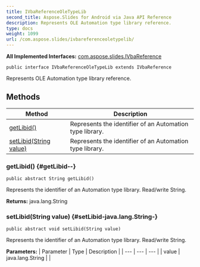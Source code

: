 ```yaml
---
title: IVbaReferenceOleTypeLib
second_title: Aspose.Slides for Android via Java API Reference
description: Represents OLE Automation type library reference.
type: docs
weight: 1099
url: /com.aspose.slides/ivbareferenceoletypelib/
---
```

**All Implemented Interfaces:**
[com.aspose.slides.IVbaReference](../../com.aspose.slides/ivbareference)
```
public interface IVbaReferenceOleTypeLib extends IVbaReference
```

Represents OLE Automation type library reference.
## Methods

| Method | Description |
| --- | --- |
| [getLibid()](#getLibid--) | Represents the identifier of an Automation type library. |
| [setLibid(String value)](#setLibid-java.lang.String-) | Represents the identifier of an Automation type library. |
### getLibid() {#getLibid--}
```
public abstract String getLibid()
```


Represents the identifier of an Automation type library. Read/write String.

**Returns:**
java.lang.String
### setLibid(String value) {#setLibid-java.lang.String-}
```
public abstract void setLibid(String value)
```


Represents the identifier of an Automation type library. Read/write String.

**Parameters:**
| Parameter | Type | Description |
| --- | --- | --- |
| value | java.lang.String |  |


